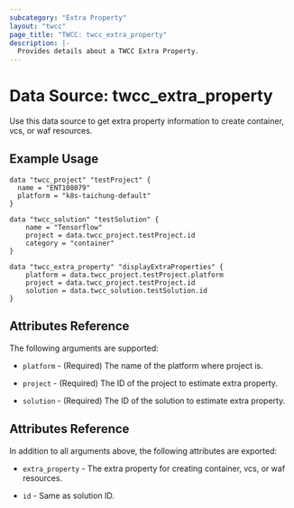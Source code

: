 ```yaml
---
subcategory: "Extra Property"
layout: "twcc"
page_title: "TWCC: twcc_extra_property"
description: |-
  Provides details about a TWCC Extra Property.
---
```


# Data Source: twcc_extra_property

Use this data source to get extra property information to create container, vcs, or waf resources.

## Example Usage

```hcl
data "twcc_project" "testProject" {
  name = "ENT108079"
  platform = "k8s-taichung-default"
}

data "twcc_solution" "testSolution" {
    name = "Tensorflow"
    project = data.twcc_project.testProject.id
    category = "container"
}

data "twcc_extra_property" "displayExtraProperties" {
    platform = data.twcc_project.testProject.platform
    project = data.twcc_project.testProject.id
    solution = data.twcc_solution.testSolution.id
}
```

## Attributes Reference

The following arguments are supported:

* `platform` - (Required) The name of the platform where project is.

* `project` - (Required) The ID of the project to estimate extra property.

* `solution` - (Required) The ID of the solution to estimate extra property.

## Attributes Reference

In addition to all arguments above, the following attributes are exported:

* `extra_property` - The extra property for creating container, vcs, or waf resources.

* `id` - Same as solution ID.
